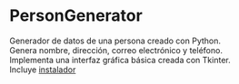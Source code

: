 # PersonGenerator
Generador de datos de una persona creado con Python.  
Genera nombre, dirección, correo electrónico y teléfono.  
Implementa una interfaz gráfica básica creada con Tkinter.  
Incluye [instalador](/Output/setup.exe)  

